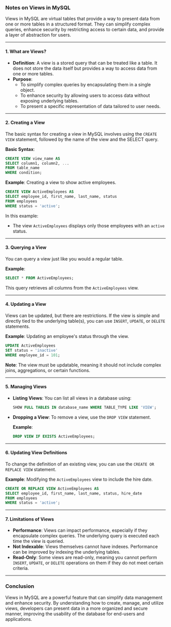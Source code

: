 ### Notes on Views in MySQL

Views in MySQL are virtual tables that provide a way to present data from one or more tables in a structured format. They can simplify complex queries, enhance security by restricting access to certain data, and provide a layer of abstraction for users.

---

#### 1. **What are Views?**

- **Definition**: A view is a stored query that can be treated like a table. It does not store the data itself but provides a way to access data from one or more tables.
- **Purpose**:
  - To simplify complex queries by encapsulating them in a single object.
  - To enhance security by allowing users to access data without exposing underlying tables.
  - To present a specific representation of data tailored to user needs.

---

#### 2. **Creating a View**

The basic syntax for creating a view in MySQL involves using the `CREATE VIEW` statement, followed by the name of the view and the SELECT query.

**Basic Syntax**:

```sql
CREATE VIEW view_name AS
SELECT column1, column2, ...
FROM table_name
WHERE condition;
```

**Example**: Creating a view to show active employees.

```sql
CREATE VIEW ActiveEmployees AS
SELECT employee_id, first_name, last_name, status
FROM employees
WHERE status = 'active';
```

In this example:
- The view `ActiveEmployees` displays only those employees with an `active` status.

---

#### 3. **Querying a View**

You can query a view just like you would a regular table.

**Example**:

```sql
SELECT * FROM ActiveEmployees;
```

This query retrieves all columns from the `ActiveEmployees` view.

---

#### 4. **Updating a View**

Views can be updated, but there are restrictions. If the view is simple and directly tied to the underlying table(s), you can use `INSERT`, `UPDATE`, or `DELETE` statements.

**Example**: Updating an employee's status through the view.

```sql
UPDATE ActiveEmployees
SET status = 'inactive'
WHERE employee_id = 101;
```

**Note**: The view must be updatable, meaning it should not include complex joins, aggregations, or certain functions.

---

#### 5. **Managing Views**

- **Listing Views**: You can list all views in a database using:

  ```sql
  SHOW FULL TABLES IN database_name WHERE TABLE_TYPE LIKE 'VIEW';
  ```

- **Dropping a View**: To remove a view, use the `DROP VIEW` statement.

  **Example**:

  ```sql
  DROP VIEW IF EXISTS ActiveEmployees;
  ```

---

#### 6. **Updating View Definitions**

To change the definition of an existing view, you can use the `CREATE OR REPLACE VIEW` statement.

**Example**: Modifying the `ActiveEmployees` view to include the hire date.

```sql
CREATE OR REPLACE VIEW ActiveEmployees AS
SELECT employee_id, first_name, last_name, status, hire_date
FROM employees
WHERE status = 'active';
```

---

#### 7. **Limitations of Views**

- **Performance**: Views can impact performance, especially if they encapsulate complex queries. The underlying query is executed each time the view is queried.
- **Not Indexable**: Views themselves cannot have indexes. Performance can be improved by indexing the underlying tables.
- **Read-Only**: Some views are read-only, meaning you cannot perform `INSERT`, `UPDATE`, or `DELETE` operations on them if they do not meet certain criteria.

---

### Conclusion

Views in MySQL are a powerful feature that can simplify data management and enhance security. By understanding how to create, manage, and utilize views, developers can present data in a more organized and secure manner, improving the usability of the database for end-users and applications.